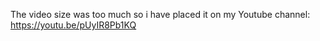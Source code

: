 The video size was too much so i have placed it on my Youtube channel: https://youtu.be/pUyIR8Pb1KQ
